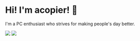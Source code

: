 # Hi! I'm acopier! 👋

I'm a PC enthusiast who strives for making people's day better.

<table>
    <tr>
        <img src="https://github-readme-stats.vercel.app/api/top-langs/?username=acopier" />
    </tr>
    <tr>
        <picture>
            <source
            srcset="https://github-readme-stats.vercel.app/api?username=acopier&show_icons=true&theme=gruvbox"
            media="(prefers-color-scheme: dark)"
            />
        <source
        srcset="https://github-readme-stats.vercel.app/api?username=acopier&show_icons=true"
        media="(prefers-color-scheme: light), (prefers-color-scheme: no-preference)"
        />
        <img src="https://github-readme-stats.vercel.app/api?username=acopier&show_icons=true" />
        </picture>
    </tr>
</table>

<!---
acopier/acopier is a ✨ special ✨ repository because its `README.md` (this file) appears on your GitHub profile.
You can click the Preview link to take a look at your changes.
--->
